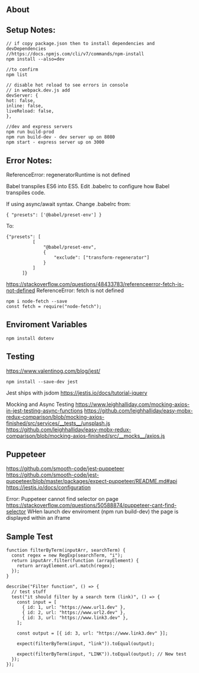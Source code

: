 ## About

## Setup Notes:

```
// if copy package.json then to install dependencies and devDependencies
//https://docs.npmjs.com/cli/v7/commands/npm-install
npm install --also=dev

//to confirm
npm list
```

```
// disable hot reload to see errors in console
// in webpack.dev.js add
devServer: {
hot: false,
inline: false,
liveReload: false,
},
```

```
//dev and express servers
npm run build-prod
npm run build-dev - dev server up on 8080
npm start - express server up on 3000
```

## Error Notes:

ReferenceError: regeneratorRuntime is not defined

Babel transpiles ES6 into ES5. Edit .babelrc to configure how Babel transpiles code.

If using async/await syntax. Change .babelrc from:

```
{ "presets": ['@babel/preset-env'] }
```

To:

```
{"presets": [
          [
              "@babel/preset-env",
              {
                  "exclude": ["transform-regenerator"]
              }
          ]
      ]}
```

https://stackoverflow.com/questions/48433783/referenceerror-fetch-is-not-defined
ReferenceError: fetch is not defined

```
npm i node-fetch --save
const fetch = require("node-fetch");
```

## Enviroment Variables

```
npm install dotenv

```

## Testing

https://www.valentinog.com/blog/jest/

```
npm install --save-dev jest
```

Jest ships with jsdom
https://jestjs.io/docs/tutorial-jquery

Mocking and Async Testing
https://www.leighhalliday.com/mocking-axios-in-jest-testing-async-functions
https://github.com/leighhalliday/easy-mobx-redux-comparison/blob/mocking-axios-finished/src/services/__tests__/unsplash.js
https://github.com/leighhalliday/easy-mobx-redux-comparison/blob/mocking-axios-finished/src/__mocks__/axios.js

## Puppeteer

https://github.com/smooth-code/jest-puppeteer
https://github.com/smooth-code/jest-puppeteer/blob/master/packages/expect-puppeteer/README.md#api
https://jestjs.io/docs/configuration

Error: Puppeteer cannot find selector on page
https://stackoverflow.com/questions/50588874/puppeteer-cant-find-selector
WHen launch dev enviroment (npm run build-dev) the page is displayed within an iframe

## Sample Test

```
function filterByTerm(inputArr, searchTerm) {
  const regex = new RegExp(searchTerm, "i");
  return inputArr.filter(function (arrayElement) {
    return arrayElement.url.match(regex);
  });
}

describe("Filter function", () => {
  // test stuff
  test("it should filter by a search term (link)", () => {
    const input = [
      { id: 1, url: "https://www.url1.dev" },
      { id: 2, url: "https://www.url2.dev" },
      { id: 3, url: "https://www.link3.dev" },
    ];

    const output = [{ id: 3, url: "https://www.link3.dev" }];

    expect(filterByTerm(input, "link")).toEqual(output);

    expect(filterByTerm(input, "LINK")).toEqual(output); // New test
  });
});
```
